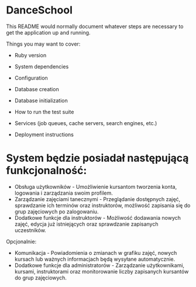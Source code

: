 # DanceSchool

This README would normally document whatever steps are necessary to get the
application up and running.

Things you may want to cover:

* Ruby version

* System dependencies

* Configuration

* Database creation

* Database initialization

* How to run the test suite

* Services (job queues, cache servers, search engines, etc.)

* Deployment instructions

# System będzie posiadał następującą funkcjonalność:
* Obsługa użytkowników - Umożliwienie kursantom tworzenia konta, logowania i zarządzania swoim profilem.
* Zarządzanie zajęciami tanecznymi - Przeglądanie dostępnych zajęć, sprawdzanie ich terminów oraz instruktorów, możliwość zapisania się do grup zajęciowych po zalogowaniu.
* Dodatkowe funkcje dla instruktorów - Możliwość dodawania nowych zajęć, edycja już istniejących oraz sprawdzanie zapisanych uczestników.

Opcjonalnie:
* Komunikacja - Powiadomienia o zmianach w grafiku zajęć, nowych kursach lub ważnych informacjach będą wysyłane automatycznie.
* Dodatkowe funkcje dla administratorów - Zarządzanie użytkownikami, kursami, instruktorami oraz monitorowanie liczby zapisanych kursantów do grup zajęciowych.

